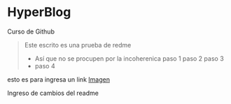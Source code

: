# HyperBlog
Curso de Github 
 > Este escrito es una prueba de redme
 > - Así que no se procupen por la incoherenica
 paso 1
 paso 2 
 paso 3
 > - paso 4 
 
 esto es para ingresa un link [Imagen](http://https://s1.1zoom.me/big3/471/Painting_Art_Back_view_Photographer_575380_3840x2400.jpg "Imagen")

 Ingreso de cambios del readme


